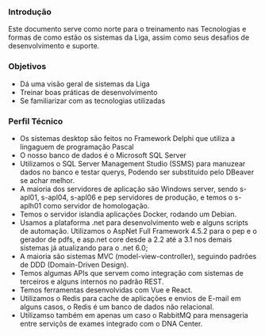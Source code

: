 ### Introdução

Este documento serve como norte para o treinamento nas Tecnologias e formas de como estão os sistemas da Liga, assim como seus desafios de desenvolvimento e suporte.

### Objetivos

- Dá uma visão geral de sistemas da Liga
- Treinar boas práticas de desenvolvimento
- Se familiarizar com as tecnologias utilizadas

### Perfil Técnico 

- Os sistemas desktop são feitos no Framework Delphi que utiliza a lingaguem de programação Pascal
- O nosso banco de dados é o Microsoft SQL Server
- Utilizamos o SQL Server Management Studio (SSMS) para manuzear dados no banco e testar querys, Podendo ser substituido pelo DBeaver se achar melhor.
- A maioria dos servidores de aplicação são Windows server, sendo s-apl01, s-apl04, s-apl06 e pep servidores de produção, e temos o s-aplh01 como servidor de homologação.
- Temos o servidor islandia aplicações Docker, rodando um Debian.
- Usamos a plataforma .net para desenvolvimento web e alguns scripts de automação. Utilizamos o AspNet Full Framework 4.5.2 para o pep e o gerador de pdfs, e asp.net core desde a 2.2 até a 3.1 nos demais sistemas já atualizando para o .net 6.0;
- A maioria são sistemas MVC (model-view-controller), seguindo padrões de DDD (Domain-Driven Design).
- Temos algumas APIs que servem como integração com sistemas de terceiros e alguns internos no padrão REST.
- Temos ferramentas desenvolvidas com Vue e React.
- Utilizamos o Redis para cache de aplicações e envios de E-mail em alguns casos, o Redis é um banco de dados não relacional.
- Utilizamso também em apenas um caso o RabbitMQ para mensageria entre serviçõs de exames integrado com o DNA Center.